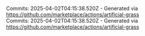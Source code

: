 Commits: 2025-04-02T04:15:38.520Z - Generated via https://github.com/marketplace/actions/artificial-grass
<br>
Commits: 2025-04-02T04:15:38.520Z - Generated via https://github.com/marketplace/actions/artificial-grass
<br>
